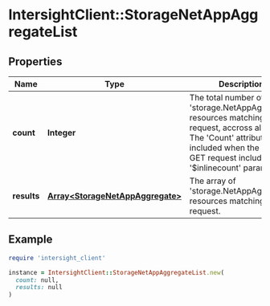 # IntersightClient::StorageNetAppAggregateList

## Properties

| Name | Type | Description | Notes |
| ---- | ---- | ----------- | ----- |
| **count** | **Integer** | The total number of &#39;storage.NetAppAggregate&#39; resources matching the request, accross all pages. The &#39;Count&#39; attribute is included when the HTTP GET request includes the &#39;$inlinecount&#39; parameter. | [optional] |
| **results** | [**Array&lt;StorageNetAppAggregate&gt;**](StorageNetAppAggregate.md) | The array of &#39;storage.NetAppAggregate&#39; resources matching the request. | [optional] |

## Example

```ruby
require 'intersight_client'

instance = IntersightClient::StorageNetAppAggregateList.new(
  count: null,
  results: null
)
```

